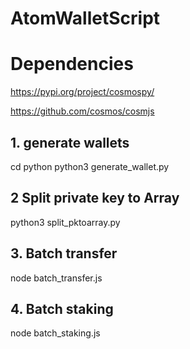 # AtomWalletScript

# Dependencies
https://pypi.org/project/cosmospy/

https://github.com/cosmos/cosmjs

## 1. generate wallets

cd python
python3 generate_wallet.py


## 2 Split private key to Array
python3 split_pktoarray.py


## 3. Batch transfer
node batch_transfer.js


## 4. Batch staking
node batch_staking.js



